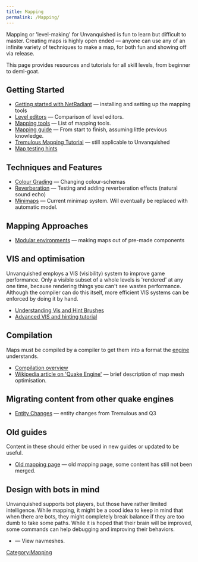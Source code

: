 ```yaml
---
title: Mapping
permalink: /Mapping/
---
```


Mapping or 'level-making' for Unvanquished is fun to learn but difficult
to master. Creating maps is highly open ended — anyone can use any of an
infinite variety of techniques to make a map, for both fun and showing
off via release.

This page provides resources and tutorials for all skill levels, from
beginner to demi-goat.

## Getting Started

- [Getting started with
  NetRadiant](Tutorials_Getting_started_with_NetRadiant "wikilink") —
  installing and setting up the mapping tools
- [Level editors](Tools_Level_editors "wikilink") — Comparison of level
  editors.
- [Mapping tools](Tools_Mapping "wikilink") — List of mapping tools.
- [Mapping guide](Tutorials_Mapping_guide "wikilink") — From start to
  finish, assuming little previous knowledge.
- [Tremulous Mapping
  Tutorial](http://tremmapping.pbworks.com/w/page/22453200/Starting%20Tremulous%20Mapping)
  — still applicable to Unvanquished
- [Map testing hints](Testing_Maps "wikilink")

## Techniques and Features

- [Colour Grading](Tutorials_Colour_Grading "wikilink") — Changing
  colour-schemas
- [Reverberation](Tutorials_Reverberation "wikilink") — Testing and
  adding reverberation effects (natural sound echo)
- [Minimaps](Tutorials_Minimap "wikilink") — Current minimap system.
  Will eventually be replaced with automatic model.

## Mapping Approaches

- [Modular
  environments](http://www.thiagoklafke.com/modularenvironments.html) —
  making maps out of pre-made components

## VIS and optimisation

Unvanquished employs a VIS (visibility) system to improve game
performance. Only a visible subset of a whole levels is 'rendered' at
any one time, because rendering things you can't see wastes performance.
Although the compiler can do this itself, more efficient VIS systems can
be enforced by doing it by hand.

- [Understanding Vis and Hint
  Brushes](http://tremmapping.pbworks.com/w/page/22453205/Understanding%20Vis%20and%20Hint%20Brushes)
- [Advanced VIS and hinting
  tutorial](http://www.quake3world.com/forum/viewtopic.php?t=3620)

## Compilation

Maps must be compiled by a compiler to get them into a format the
[engine](Daemon "wikilink") understands.

- [Compilation overview](Mapping_Compilation "wikilink")
- [Wikipedia article on 'Quake
  Engine'](https://en.wikipedia.org/wiki/Quake_engine) — brief
  description of map mesh optimisation.

## Migrating content from other quake engines

- [Entity Changes](Entities_Changes "wikilink") — entity changes from
  Tremulous and Q3

## Old guides

Content in these should either be used in new guides or updated to be
useful.

- [Old mapping page](Old_Mapping "wikilink") — old mapping page, some
  content has still not been merged.

## Design with bots in mind

Unvanquished supports bot players, but those have rather limited
intelligence. While mapping, it might be a oood idea to keep in mind
that when there are bots, they might completely break balance if they
are too dumb to take some paths. While it is hoped that their brain will
be improved, some commands can help debugging and improving their
behaviors.

- — View navmeshes.

[Category:Mapping](Category:Mapping "wikilink")
